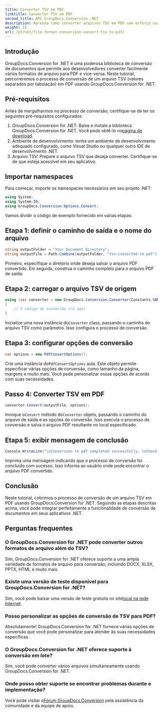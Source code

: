 ```yaml
---
title: Converter TSV em PDF
linktitle: Converter TSV em PDF
second_title: API GroupDocs.Conversion .NET
description: Aprenda como converter arquivos TSV em PDF sem esforço usando GroupDocs.Conversion for .NET. Siga nosso tutorial passo a passo para uma integração perfeita.
weight: 21
url: /pt/net/file-format-conversion-convert-tsv-to-pdf/
---
```

## Introdução
GroupDocs.Conversion for .NET é uma poderosa biblioteca de conversão de documentos que permite aos desenvolvedores converter facilmente vários formatos de arquivo para PDF e vice-versa. Neste tutorial, percorreremos o processo de conversão de um arquivo TSV (valores separados por tabulação) em PDF usando GroupDocs.Conversion for .NET.
## Pré-requisitos
Antes de mergulharmos no processo de conversão, certifique-se de ter os seguintes pré-requisitos configurados:
1.  GroupDocs.Conversion for .NET: Baixe e instale a biblioteca GroupDocs.Conversion for .NET. Você pode obtê-lo no[página de download](https://releases.groupdocs.com/conversion/net/).
2. Ambiente de desenvolvimento: tenha um ambiente de desenvolvimento adequado configurado, como Visual Studio ou qualquer outro IDE de desenvolvimento .NET.
3. Arquivo TSV: Prepare o arquivo TSV que deseja converter. Certifique-se de que esteja acessível em seu aplicativo.

## Importar namespaces
Para começar, importe os namespaces necessários em seu projeto .NET:
```csharp
using System;
using System.IO;
using GroupDocs.Conversion.Options.Convert;
```

Vamos dividir o código de exemplo fornecido em várias etapas:
## Etapa 1: definir o caminho de saída e o nome do arquivo
```csharp
string outputFolder = "Your Document Directory";
string outputFile = Path.Combine(outputFolder, "tsv-converted-to.pdf");
```
Primeiro, especifique o diretório onde deseja salvar o arquivo PDF convertido. Em seguida, construa o caminho completo para o arquivo PDF de saída.
## Etapa 2: carregar o arquivo TSV de origem
```csharp
using (var converter = new GroupDocs.Conversion.Converter(Constants.SAMPLE_TSV))
{
    // O código de conversão irá aqui
}
```
 Inicialize uma nova instância do`Converter` class, passando o caminho do arquivo TSV como parâmetro. Isso configura o processo de conversão.
## Etapa 3: configurar opções de conversão
```csharp
var options = new PdfConvertOptions();
```
 Crie uma instância do`PdfConvertOptions` aula. Este objeto permite especificar várias opções de conversão, como tamanho da página, margens e muito mais. Você pode personalizar essas opções de acordo com suas necessidades.
## Passo 4: Converter TSV em PDF
```csharp
converter.Convert(outputFile, options);
```
 Invoque o`Convert` método do`Converter` objeto, passando o caminho do arquivo de saída e as opções de conversão. Isso executa o processo de conversão e salva o arquivo PDF resultante no local especificado.
## Etapa 5: exibir mensagem de conclusão
```csharp
Console.WriteLine("\nConversion to pdf completed successfully. \nCheck output in {0}", outputFolder);
```
Imprima uma mensagem indicando que o processo de conversão foi concluído com sucesso. Isso informa ao usuário onde pode encontrar o arquivo PDF convertido.

## Conclusão
Neste tutorial, cobrimos o processo de conversão de um arquivo TSV em PDF usando GroupDocs.Conversion for .NET. Seguindo as etapas descritas acima, você pode integrar perfeitamente a funcionalidade de conversão de documentos em seus aplicativos .NET.
## Perguntas frequentes
### O GroupDocs.Conversion for .NET pode converter outros formatos de arquivo além do TSV?
Sim, GroupDocs.Conversion for .NET oferece suporte a uma ampla variedade de formatos de arquivo para conversão, incluindo DOCX, XLSX, PPTX, HTML e muito mais.
### Existe uma versão de teste disponível para GroupDocs.Conversion for .NET?
 Sim, você pode baixar uma versão de teste gratuita no site[local na rede Internet](https://releases.groupdocs.com/).
### Posso personalizar as opções de conversão de TSV para PDF?
Absolutamente! GroupDocs.Conversion for .NET fornece várias opções de conversão que você pode personalizar para atender às suas necessidades específicas.
### O GroupDocs.Conversion for .NET oferece suporte à conversão em lote?
Sim, você pode converter vários arquivos simultaneamente usando GroupDocs.Conversion for .NET.
### Onde posso obter suporte se encontrar problemas durante a implementação?
 Você pode visitar o[Fórum GroupDocs.Conversion](https://forum.groupdocs.com/c/conversion/11) pela assistência da comunidade e da equipe de apoio.